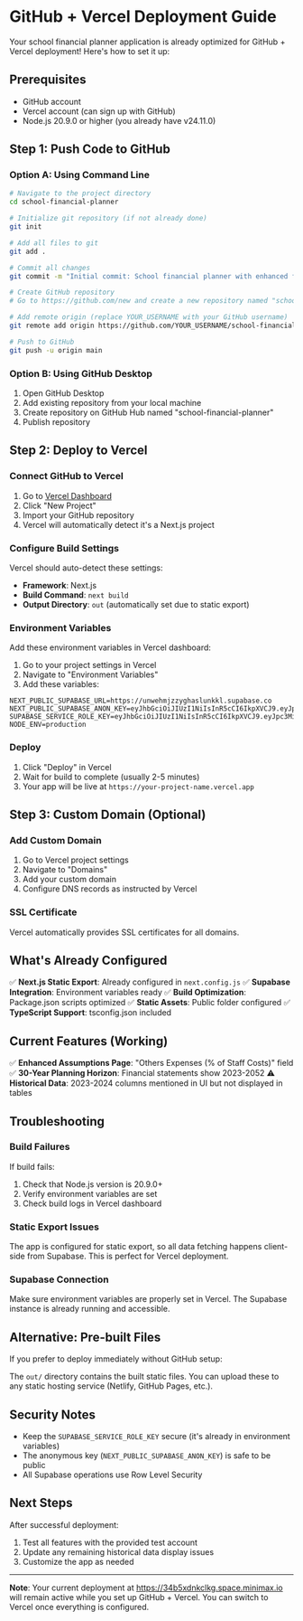 # GitHub + Vercel Deployment Guide

Your school financial planner application is already optimized for GitHub + Vercel deployment! Here's how to set it up:

## Prerequisites

- GitHub account
- Vercel account (can sign up with GitHub)
- Node.js 20.9.0 or higher (you already have v24.11.0)

## Step 1: Push Code to GitHub

### Option A: Using Command Line

```bash
# Navigate to the project directory
cd school-financial-planner

# Initialize git repository (if not already done)
git init

# Add all files to git
git add .

# Commit all changes
git commit -m "Initial commit: School financial planner with enhanced features"

# Create GitHub repository
# Go to https://github.com/new and create a new repository named "school-financial-planner"

# Add remote origin (replace YOUR_USERNAME with your GitHub username)
git remote add origin https://github.com/YOUR_USERNAME/school-financial-planner.git

# Push to GitHub
git push -u origin main
```

### Option B: Using GitHub Desktop

1. Open GitHub Desktop
2. Add existing repository from your local machine
3. Create repository on GitHub Hub named "school-financial-planner"
4. Publish repository

## Step 2: Deploy to Vercel

### Connect GitHub to Vercel

1. Go to [Vercel Dashboard](https://vercel.com/dashboard)
2. Click "New Project"
3. Import your GitHub repository
4. Vercel will automatically detect it's a Next.js project

### Configure Build Settings

Vercel should auto-detect these settings:
- **Framework**: Next.js
- **Build Command**: `next build`
- **Output Directory**: `out` (automatically set due to static export)

### Environment Variables

Add these environment variables in Vercel dashboard:

1. Go to your project settings in Vercel
2. Navigate to "Environment Variables"
3. Add these variables:

```
NEXT_PUBLIC_SUPABASE_URL=https://unwehmjzzyghaslunkkl.supabase.co
NEXT_PUBLIC_SUPABASE_ANON_KEY=eyJhbGciOiJIUzI1NiIsInR5cCI6IkpXVCJ9.eyJpc3MiOiJzdXBhYmFzZSIsInJlZiI6InVud2VobWp6enlnaGFzbHVua2tsIiwicm9sZSI6ImFub24iLCJpYXQiOjE3NjE4NDY0OTksImV4cCI6MjA3NzQyMjQ5OX0.jGLRYqCQpsWUH4BPQ5gvdeez9o1H18Hf0W3ULEpfTRs
SUPABASE_SERVICE_ROLE_KEY=eyJhbGciOiJIUzI1NiIsInR5cCI6IkpXVCJ9.eyJpc3MiOiJzdXBhYmFzZSIsInJlZiI6InVud2VobWp6enlnaGFzbHVua2tsIiwicm9sZSI6InNlcnZpY2Vfcm9sZSIsImlhdCI6MTc2MTg0NjQ5OSwiZXhwIjoyMDc3NDIyNDk5fQ.6w4PrwcdYaOaZhdhMzfJAlO5GVZVFyKechSVhXIuzfE
NODE_ENV=production
```

### Deploy

1. Click "Deploy" in Vercel
2. Wait for build to complete (usually 2-5 minutes)
3. Your app will be live at `https://your-project-name.vercel.app`

## Step 3: Custom Domain (Optional)

### Add Custom Domain

1. Go to Vercel project settings
2. Navigate to "Domains"
3. Add your custom domain
4. Configure DNS records as instructed by Vercel

### SSL Certificate

Vercel automatically provides SSL certificates for all domains.

## What's Already Configured

✅ **Next.js Static Export**: Already configured in `next.config.js`
✅ **Supabase Integration**: Environment variables ready
✅ **Build Optimization**: Package.json scripts optimized
✅ **Static Assets**: Public folder configured
✅ **TypeScript Support**: tsconfig.json included

## Current Features (Working)

✅ **Enhanced Assumptions Page**: "Others Expenses (% of Staff Costs)" field
✅ **30-Year Planning Horizon**: Financial statements show 2023-2052
⚠️ **Historical Data**: 2023-2024 columns mentioned in UI but not displayed in tables

## Troubleshooting

### Build Failures

If build fails:
1. Check that Node.js version is 20.9.0+
2. Verify environment variables are set
3. Check build logs in Vercel dashboard

### Static Export Issues

The app is configured for static export, so all data fetching happens client-side from Supabase. This is perfect for Vercel deployment.

### Supabase Connection

Make sure environment variables are properly set in Vercel. The Supabase instance is already running and accessible.

## Alternative: Pre-built Files

If you prefer to deploy immediately without GitHub setup:

The `out/` directory contains the built static files. You can upload these to any static hosting service (Netlify, GitHub Pages, etc.).

## Security Notes

- Keep the `SUPABASE_SERVICE_ROLE_KEY` secure (it's already in environment variables)
- The anonymous key (`NEXT_PUBLIC_SUPABASE_ANON_KEY`) is safe to be public
- All Supabase operations use Row Level Security

## Next Steps

After successful deployment:
1. Test all features with the provided test account
2. Update any remaining historical data display issues
3. Customize the app as needed

---

**Note**: Your current deployment at https://34b5xdnkclkg.space.minimax.io will remain active while you set up GitHub + Vercel. You can switch to Vercel once everything is configured.